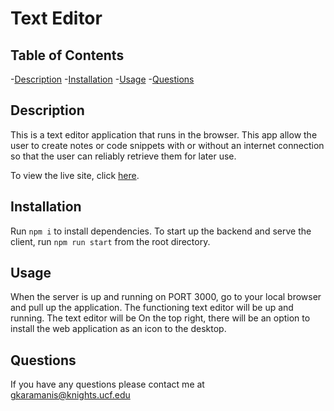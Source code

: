 # Text Editor

## Table of Contents
-[Description](#description)
-[Installation](#installation)
-[Usage](#usage)
-[Questions](#questions)

## Description
This is a text editor application that runs in the browser. This app allow the user to create notes or code snippets with or without an internet connection so that the user can reliably retrieve them for later use.

To view the live site, click [here](https://arcane-brook-73913.herokuapp.com/).

## Installation
Run `npm i` to install dependencies. To start up the backend and serve the client, run `npm run start` from the root directory.

## Usage
When the server is up and running on PORT 3000, go to your local browser and pull up the application. The functioning text editor will be up and running. The text editor will be On the top right, there will be an option to install the web application as an icon to the desktop. 

## Questions
If you have any questions please contact me at [gkaramanis@knights.ucf.edu](mailto:gkaramanis@knights.ucf.edu)